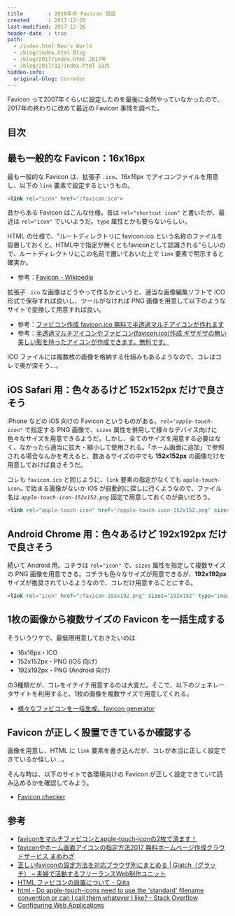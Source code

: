 ```yaml
---
title        : 2018年の Favicon 設定
created      : 2017-12-26
last-modified: 2017-12-26
header-date  : true
path:
  - /index.html Neo's World
  - /blog/index.html Blog
  - /blog/2017/index.html 2017年
  - /blog/2017/12/index.html 12月
hidden-info:
  original-blog: Corredor
---
```


Favicon って2007年ぐらいに設定したのを最後に全然やっていなかったので、2017年の終わりに改めて最近の Favicon 事情を調べた。

## 目次

## 最も一般的な Favicon：16x16px

最も一般的な Favicon は、拡張子 `.ico`、_16x16px_ でアイコンファイルを用意し、以下の `link` 要素で設定するというもの。

```html
<link rel="icon" href="/favicon.ico">
```

昔からある Favicon はこんな仕様。昔は `rel="shortcut icon"` と書いたが、最近は `rel="icon"` でいいようだ。`type` 属性とかも要らないらしい。

HTML の仕様で、"ルートディレクトリに favicon.ico という名称のファイルを設置しておくと、HTML中で指定が無くともfaviconとして認識される"らしいので、ルートディレクトリにこの名前で置いておいた上で `link` 要素で明示すると確実か。

- 参考：[Favicon - Wikipedia](https://ja.wikipedia.org/wiki/Favicon)

拡張子 `.ico` な画像はどうやって作るかというと、適当な画像編集ソフトで ICO 形式で保存すれば良いし、ツールがなければ PNG 画像を用意して以下のようなサイトで変換して用意すれば良い。

- 参考：[ファビコン作成 favicon.ico 無料で半透過マルチアイコンが作れます](https://ao-system.net/favicon/index.php)
- 参考：[半透過マルチアイコンやファビコン(favicon.ico)作成 ギザギザの無い美しい影を持ったアイコンが作成できます。無料です。](https://ao-system.net/alphaicon/)

ICO ファイルには複数枚の画像を格納する仕組みもあるようなので、コレはコレで奥が深そう…。

## iOS Safari 用：色々あるけど 152x152px だけで良さそう

iPhone などの iOS 向けの Favicon というものがある。_`rel="apple-touch-icon"`_ で指定する PNG 画像で、`sizes` 属性を併用して様々なデバイス向けに色々なサイズを用意できるようだ。しかし、全てのサイズを用意する必要はなく、なかったら適当に拡大・縮小して使用される。「ホーム画面に追加」で参照される場合なんかを考えると、数あるサイズの中でも __152x152px__ の画像だけを用意しておけば良さそうだ。

コレも `favicon.ico` と同じように、`link` 要素の指定がなくても `apple-touch-icon…` で始まる画像がないか iOS が自動的に探しに行くようなので、ファイル名は _`apple-touch-icon-152x152.png`_ 固定で用意しておくのが良いだろう。

```html
<link rel="apple-touch-icon" href="/apple-touch-icon-152x152.png" sizes="152x152">
```

## Android Chrome 用：色々あるけど 192x192px だけで良さそう

続いて Android 用。コチラは `rel="icon"` で、`sizes` 属性を指定して複数サイズの PNG 画像を用意できる。コチラも色々なサイズが用意できるが、__192x192px__ サイズが推奨されているようなので、コレだけ用意することにする。

```html
<link rel="icon" href="/favicon-192x192.png" sizes="192x192" type="image/png">
```

## 1枚の画像から複数サイズの Favicon を一括生成する

そういうワケで、最低限用意しておきたいのは

- 16x16px・ICO
- 152x152px・PNG (iOS 向け)
- 192x192px・PNG (Android 向け)

の3種類だが、コレをイチイチ用意するのは大変だ。そこで、以下のジェネレータサイトを利用すると、1枚の画像を複数サイズで用意してくれる。

- [様々なファビコンを一括生成。favicon generator](https://ao-system.net/favicongenerator/)

## Favicon が正しく設置できているか確認する

画像を用意し、HTML に `link` 要素を書き込んだが、コレが本当に正しく設定できているか怪しい…。

そんな時は、以下のサイトで各環境向けの Favicon が正しく設定できていて読み込めるかを確認してみよう。

- [Favicon checker](https://realfavicongenerator.net/favicon_checker?protocol=http&site=neo.s21.xrea.com#.WhqBEDdpGHs)

## 参考

- [faviconをマルチファビコンとapple-touch-iconの2枚で済ます！](http://www.02320.net/apple-touch-icon_for_android/)
- [faviconやホーム画面アイコンの指定方法2017 無料ホームページ作成クラウドサービス まめわざ](https://mamewaza.com/support/blog/favicon2017.html)
- [正しいfaviconの設定方法を対応ブラウザ別にまとめる | Glatch（グラッチ） – 夫婦で活動するフリーランスWeb制作ユニット](http://glatchdesign.com/blog/web/coding/943)
- [HTML ファビコンの設置について - Qiita](https://qiita.com/ayumisuzuki/items/5c976dc02a9aec906bf1)
- [html - Do apple-touch-icons need to use the 'standard' filename convention or can I call them whatever I like? - Stack Overflow](https://stackoverflow.com/questions/12437281/do-apple-touch-icons-need-to-use-the-standard-filename-convention-or-can-i-cal)
- [Configuring Web Applications](https://developer.apple.com/library/content/documentation/AppleApplications/Reference/SafariWebContent/ConfiguringWebApplications/ConfiguringWebApplications.html)

